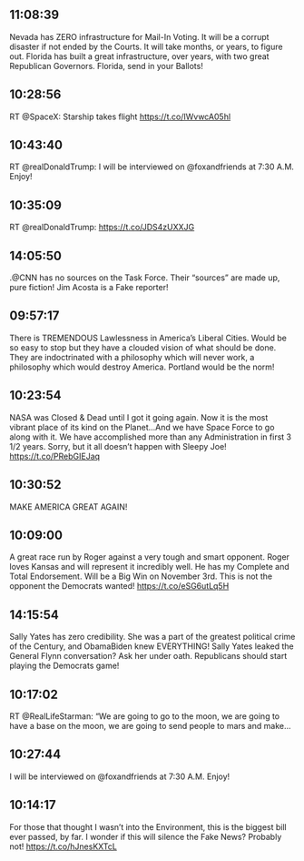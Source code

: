 ## 11:08:39
Nevada has ZERO infrastructure for Mail-In Voting. It will be a corrupt disaster if not ended by the Courts. It will take months, or years, to figure out. Florida has built a great infrastructure, over years, with two great Republican Governors. Florida, send in your Ballots!
## 10:28:56
RT @SpaceX: Starship takes flight https://t.co/IWvwcA05hl
## 10:43:40
RT @realDonaldTrump: I will be interviewed on @foxandfriends at 7:30 A.M. Enjoy!
## 10:35:09
RT @realDonaldTrump: https://t.co/JDS4zUXXJG
## 14:05:50
.@CNN has no sources on the Task Force. Their “sources” are made up, pure fiction! Jim Acosta is a Fake reporter!
## 09:57:17
There is TREMENDOUS Lawlessness in America’s Liberal Cities. Would be so easy to stop but they have a clouded vision of what should be done. They are indoctrinated with a philosophy which will never work, a philosophy which would destroy America. Portland would be the norm!
## 10:23:54
NASA was Closed &amp; Dead until I got it going again. Now it is the most vibrant place of its kind on the Planet...And we have Space Force to go along with it. We have accomplished more than any Administration in first 3 1/2 years. Sorry, but it all doesn’t happen with Sleepy Joe! https://t.co/PRebGIEJaq
## 10:30:52
MAKE AMERICA GREAT AGAIN!
## 10:09:00
A great race run by Roger against a very tough and smart opponent. Roger loves Kansas and will represent it incredibly well. He has my Complete and Total Endorsement. Will be a Big Win on November 3rd. This is not the opponent the Democrats wanted! https://t.co/eSG6utLq5H
## 14:15:54
Sally Yates has zero credibility. She was a part of the greatest political crime of the Century, and ObamaBiden knew EVERYTHING! Sally Yates leaked the General Flynn conversation? Ask her under oath. Republicans should start playing the Democrats game!
## 10:17:02
RT @RealLifeStarman: “We are going to go to the moon, we are going to have a base on the moon, we are going to send people to mars and make…
## 10:27:44
I will be interviewed on @foxandfriends at 7:30 A.M. Enjoy!
## 10:14:17
For those that thought I wasn’t into the Environment, this is the biggest bill ever passed, by far. I wonder if this will silence the Fake News? Probably not! https://t.co/hJnesKXTcL
